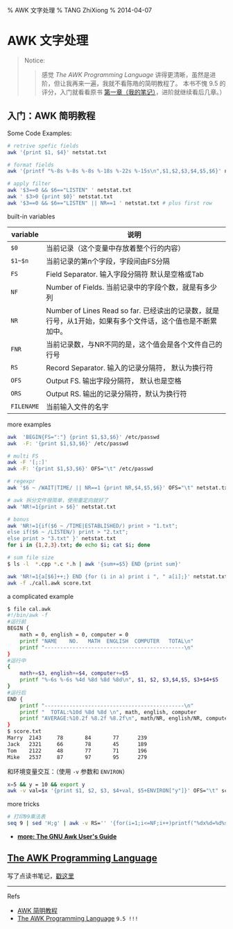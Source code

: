 % AWK 文字处理
% TANG ZhiXiong
% 2014-04-07


AWK 文字处理
============

> Notice:
>
>> 感觉 *The AWK Programming Language* 讲得更清晰，虽然是进阶，但让我再来一遍，我就不看陈皓的简明教程了。
>> 本书不愧 9.5 的评分，入门就看看原书 [第一章（我的笔记）][awk-notes]，进阶就继续看后几章。）

入门：AWK 简明教程
------------------

Some Code Examples:

```bash
# retrive spefic fields
awk '{print $1, $4}' netstat.txt

# format fields
awk '{printf "%-8s %-8s %-8s %-18s %-22s %-15s\n",$1,$2,$3,$4,$5,$6}' netstat.txt

# apply filter
awk '$3==0 && $6=="LISTEN" ' netstat.txt
awk ' $3>0 {print $0}' netstat.txt
awk '$3==0 && $6=="LISTEN" || NR==1 ' netstat.txt # plus first row
```

built-in variables

 variable   | 说明
---------   | -----------------------------------------
 `$0`       | 当前记录（这个变量中存放着整个行的内容）
 `$1~$n`    | 当前记录的第n个字段，字段间由FS分隔
 `FS`       | Field Separator. 输入字段分隔符 默认是空格或Tab
 `NF`       | Number of Fields. 当前记录中的字段个数，就是有多少列
 `NR`       | Number of Lines Read so far. 已经读出的记录数，就是行号，从1开始，如果有多个文件话，这个值也是不断累加中。
 `FNR`      | 当前记录数，与NR不同的是，这个值会是各个文件自己的行号
 `RS`       | Record Separator. 输入的记录分隔符， 默认为换行符
 `OFS`      | Output FS. 输出字段分隔符， 默认也是空格
 `ORS`      | Output RS. 输出的记录分隔符，默认为换行符
 `FILENAME` | 当前输入文件的名字

more examples

```bash
awk  'BEGIN{FS=":"} {print $1,$3,$6}' /etc/passwd
awk  -F: '{print $1,$3,$6}' /etc/passwd

# multi FS
awk -F '[;:]'
awk -F: '{print $1,$3,$6}' OFS="\t" /etc/passwd

# regexpr
awk '$6 ~ /WAIT|TIME/ || NR==1 {print NR,$4,$5,$6}' OFS="\t" netstat.txt # match WAIT or TIME

# awk 拆分文件很简单，使用重定向就好了
awk 'NR!=1{print > $6}' netstat.txt

# bonus
awk 'NR!=1{if($6 ~ /TIME|ESTABLISHED/) print > "1.txt";
else if($6 ~ /LISTEN/) print > "2.txt";
else print > "3.txt" }' netstat.txt
for i in {1,2,3}.txt; do echo $i; cat $i; done

# sum file size
$ ls -l  *.cpp *.c *.h | awk '{sum+=$5} END {print sum}'

awk 'NR!=1{a[$6]++;} END {for (i in a) print i ", " a[i];}' netstat.txt
awk -f ./call.awk score.txt
```

a complicated example

```bash
$ file cal.awk
#!/bin/awk -f
#运行前
BEGIN {
    math = 0, english = 0, computer = 0
    printf "NAME    NO.   MATH  ENGLISH  COMPUTER   TOTAL\n"
    printf "---------------------------------------------\n"
}
#运行中
{
    math+=$3, english+=$4, computer+=$5
    printf "%-6s %-6s %4d %8d %8d %8d\n", $1, $2, $3,$4,$5, $3+$4+$5
}
#运行后
END {
    printf "---------------------------------------------\n"
    printf "  TOTAL:%10d %8d %8d \n", math, english, computer
    printf "AVERAGE:%10.2f %8.2f %8.2f\n", math/NR, english/NR, computer/NR
}
$ score.txt
Marry  2143     78       84       77      239
Jack   2321     66       78       45      189
Tom    2122     48       77       71      196
Mike   2537     87       97       95      279
```

和环境变量交互：（使用 `-v` 参数和 `ENVIRON`）

```bash
x=5 && y = 10 && export y
awk -v val=$x '{print $1, $2, $3, $4+val, $5+ENVIRON["y"]}' OFS="\t" score.txt
```

more tricks

```bash
# 打印99乘法表
seq 9 | sed 'H;g' | awk -v RS='' '{for(i=1;i<=NF;i++)printf("%dx%d=%d%s", i, NR, i*NR, i==NR?"\n":"\t")}'
```

- [**more: The GNU Awk User's Guide**][gnu_awk_user_guide]

[gnu_awk_user_guide]: http://www.gnu.org/software/gawk/manual/gawk.html

[The AWK Programming Language][douban_awk]
------------------------------------------

写了点读书笔记，[戳这里][awk-notes]

[douban_awk]: http://book.douban.com/subject/1876898/

[awk-notes]: https://github.com/district10/notes/blob/master/2014/The-Awk-Programming-Language.md

---

Refs

- [AWK 简明教程][awk_simple_tutorial]
- [The AWK Programming Language][awk_book] `9.5 !!!`

[awk_simple_tutorial]: http://coolshell.cn/articles/9070.html
[awk_book]: http://book.douban.com/subject/1876898/